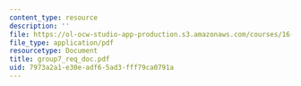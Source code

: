 ```yaml
---
content_type: resource
description: ''
file: https://ol-ocw-studio-app-production.s3.amazonaws.com/courses/16-810-engineering-design-and-rapid-prototyping-january-iap-2005/7973a2a1e30eadf65ad3fff79ca0791a_group7_req_doc.pdf
file_type: application/pdf
resourcetype: Document
title: group7_req_doc.pdf
uid: 7973a2a1-e30e-adf6-5ad3-fff79ca0791a
---
```


